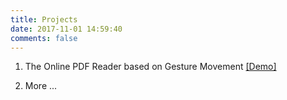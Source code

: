 ```yaml
---
title: Projects
date: 2017-11-01 14:59:40
comments: false
---
```



1. The Online PDF Reader based on Gesture Movement [[Demo]](https://www.youtube.com/watch?v=IsIhWa0TZrA&feature=youtu.be)

2. More ...